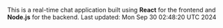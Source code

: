 This is a real-time chat application built using **React** for the frontend and **Node.js** for the backend.
Last updated: Mon Sep 30 02:48:20 UTC 2024

